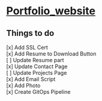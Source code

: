 # [Portfolio_website](http://harshwardhan.tk)
## Things to do


[x] Add SSL Cert  
[x] Add Resume to Download Button  
[ ] Update Resume part  
[x] Update Contact Page  
[ ] Update Projects Page  
[x] Add Email Script  
[x] Add Photo  
[x] Create GitOps Pipeline  
